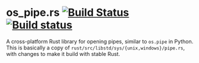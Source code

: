 # os_pipe.rs [![Build Status](https://travis-ci.org/oconnor663/os_pipe.rs.svg?branch=master)](https://travis-ci.org/oconnor663/os_pipe.rs) [![Build status](https://ci.appveyor.com/api/projects/status/89o6o64nxfl80s78/branch/master?svg=true)](https://ci.appveyor.com/project/oconnor663/os-pipe-rs/branch/master)

A cross-platform Rust library for opening pipes, similar to `os.pipe` in
Python. This is basically a copy of
`rust/src/libstd/sys/{unix,windows}/pipe.rs`, with changes to make it
build with stable Rust.
